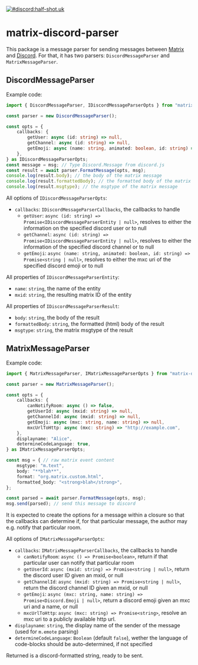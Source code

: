 [![#discord:half-shot.uk](https://img.shields.io/matrix/discord:half-shot.uk.svg?server_fqdn=matrix.half-shot.uk&label=%23discord:half-shot.uk&logo=matrix)](https://matrix.to/#/#discord:half-shot.uk)
# matrix-discord-parser
This package is a message parser for sending messages between [Matrix](https://matrix.org/) and
[Discord](https://discordapp.com/). For that, it has two parsers: `DiscordMessageParser` and
`MatrixMessageParser`.

## DiscordMessageParser
Example code:
```ts
import { DiscordMessageParser, IDiscordMessageParserOpts } from "matrix-discord-parser";

const parser = new DiscordMessageParser();

const opts = {
    callbacks: {
        getUser: async (id: string) => null,
        getChannel: async (id: string) => null,
        getEmoji: async (name: string, animated: boolean, id: string) => null;
    },
} as IDiscordMessageParserOpts;
const message = msg; // Type Discord.Message from discord.js
const result = await parser.FormatMessage(opts, msg);
console.log(result.body); // the body of the matrix message
console.log(result.formattedBody); // the formatted body of the matrix message
console.log(result.msgtype); // the msgtype of the matrix message
```

All options of `IDiscordMessageParserOpts`:
 * `callbacks`: `IDiscordMessageParserCallbacks`, the callbacks to handle
    * `getUser`: `async (id: string) => Promise<IDiscordMessageParserEntity | null>`, resolves to
      either the information on the specified discord user or to null
    * `getChannel`: `async (id: string) => Promise<IDiscordMessageParserEntity | null>`, resolves to
      either the information of the specified discord channel or to null
    * `getEmoji`: `async (name: string, animated: boolean, id: string) => Promise<string | null>`,
      resolves to either the mxc uri of the specified discord emoji or to null

All properties of `IDiscordMessageParserEntity`:
 * `name`: `string`, the name of the entity
 * `mxid`: `string`, the resulting matrix ID of the entity

All properties of `IDiscordMessageParserResult`:
 * `body`: `string`, the body of the result
 * `formattedBody`: `string`, the formatted (html) body of the result
 * `msgtype`: `string`, the matrix msgtype of the result

## MatrixMessageParser
Example code:
```ts
import { MatrixMessageParser, IMatrixMessageParserOpts } from "matrix-discord-parser";

const parser = new MatrixMessageParser();

const opts = {
    callbacks: {
        canNotifyRoom: async () => false,
        getUserId: async (mxid: string) => null,
        getChannelId: async (mxid: string) => null,
        getEmoji: async (mxc: string, name: string) => null,
        mxcUrlToHttp: async (mxc: string) => "http://example.com",
    },
    displayname: "Alice",
    determineCodeLanguage: true,
} as IMatrixMessageParserOpts;

const msg = { // raw matrix event content
    msgtype: "m.text",
    body: "**blah**",
    format: "org.matrix.custom.html",
    formatted_body: "<strong>blah</strong>",
};

const parsed = await parser.FormatMessage(opts, msg);
msg.send(parsed); // send this message to discord
```

It is expected to create the options for a message within a closure so that the callbacks can
determine if, for that particular message, the author may e.g. notify that particular room.

All options of `IMatrixMessageParserOpts`:
 * `callbacks`: `IMatrixMessageParserCallbacks`, the callbacks to handle
    * `canNotifyRoom`: `async () => Promise<boolean>`, return if that particular user can notify
      that particular room
    * `getUserId`: `async (mxid: string) => Promise<string | null>`, return the discord user ID
      given an mxid, or null
    * `getChannelId`: `async (mxid: string) => Promise<string | null>`, return the discord channel
      ID given an mxid, or null
    * `getEmoji`: `async (mxc: string, name: string) => Promise<Discord.Emoji | null>`, return a
      discord emoji given an mxc uri and a name, or null
    * `mxcUrlToHttp`: `async (mxc: string) => Promise<string>`, resolve an mxc uri to a publicly
      available http url.
 * `displayname`: `string`, the display name of the sender of the message (used for `m.emote` parsing)
 * `determineCodeLanguage`: `Boolean` (default `false`), wether the language of code-blocks should
   be auto-determined, if not specified

Returned is a discord-formatted string, ready to be sent.
